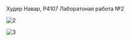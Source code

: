 Худер Навар, P4107 Лаборатоная работа №2

![2](https://github.com/Nawwar14/lab2/assets/147875072/9042a89d-9cf2-4ec5-aad6-350bdab17399)

![3](https://github.com/Nawwar14/lab2/assets/147875072/59f05dc0-7173-4ad0-8cc8-254d09e52d77)
